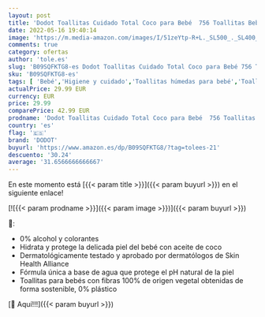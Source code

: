 ```yaml
---
layout: post
title: 'Dodot Toallitas Cuidado Total Coco para Bebé  756 Toallitas Bebé con Aceite de Coco  18 Paquetes  18 x 42 '
date: 2022-05-16 19:40:14
image: 'https://m.media-amazon.com/images/I/51zeYtp-R+L._SL500_._SL400_.jpg'
comments: true
category: ofertas
author: 'tole.es'
slug: 'B09SQFKTG8-es Dodot Toallitas Cuidado Total Coco para Bebé 756 Toallitas...'
sku: 'B09SQFKTG8-es'
tags: [ 'Bebé','Higiene y cuidado','Toallitas húmedas para bebé','Toallitas y accesorios para bebé','bebé','dodot','🇪🇸', ]
actualPrice: 29.99 EUR
currency: EUR
price: 29.99
comparePrice: 42.99 EUR
prodname: 'Dodot Toallitas Cuidado Total Coco para Bebé  756 Toallitas Bebé con Aceite de Coco  18 Paquetes  18 x 42 '
country: 'es'
flag: '🇪🇸'
brand: 'DODOT'
buyurl: 'https://www.amazon.es/dp/B09SQFKTG8/?tag=tolees-21'
descuento: '30.24'
average: '31.6566666666667'
---
```


En este momento está [{{< param title >}}]({{< param buyurl >}}) en el siguiente enlace!

[![{{< param prodname >}}]({{< param image >}})]({{< param buyurl >}})

🔎:

- 0% alcohol y colorantes
- Hidrata y protege la delicada piel del bebé con aceite de coco
- Dermatológicamente testado y aprobado por dermatólogos de Skin Health Alliance
- Fórmula única a base de agua que protege el pH natural de la piel
- Toallitas para bebés con fibras 100% de origen vegetal obtenidas de forma sostenible, 0% plástico

[🛒 Aquí!!!]({{< param buyurl >}})
